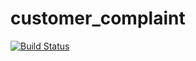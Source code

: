 # customer_complaint
 [![Build Status](https://dev.azure.com/okeleyeoluwatobi/Identity%20Server/_apis/build/status/okeleyekabiru.customer_complaint?branchName=master)](https://dev.azure.com/okeleyeoluwatobi/Identity%20Server/_build/latest?definitionId=1&branchName=master)
